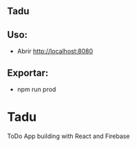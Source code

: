 ## Tadu

## Uso:
* Abrir [http://localhost:8080](http://localhost:8080)

## Exportar:
* npm run prod

# Tadu
ToDo App building with React and Firebase
